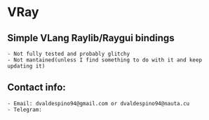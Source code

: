# VRay

## Simple VLang Raylib/Raygui bindings
    - Not fully tested and probably glitchy
    - Not mantained(unless I find something to do with it and keep updating it)

## Contact info:
    - Email: dvaldespino94@gmail.com or dvaldespino94@nauta.cu
    - Telegram: 
